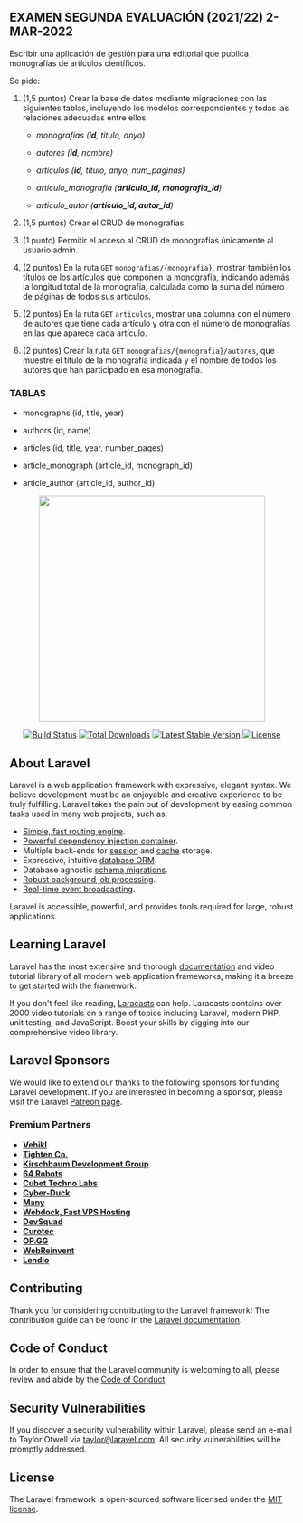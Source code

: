 ## EXAMEN SEGUNDA EVALUACIÓN (2021/22) 2-MAR-2022
Escribir una aplicación de gestión para una editorial que publica monografías de artículos científicos.

Se pide:

1. (1,5 puntos) Crear la base de datos mediante migraciones con las siguientes tablas, incluyendo los modelos correspondientes y todas las relaciones adecuadas entre ellos:

    - *monografias (**id**, titulo, anyo)*

    - *autores (**id**, nombre)*

    - *articulos (**id**, titulo, anyo, num_paginas)*

    - *articulo_monografia (**articulo_id, monografia_id**)*

    - *articulo_autor (**articulo_id, autor_id**)*

2. (1,5 puntos) Crear el CRUD de monografías.
3. (1 punto) Permitir el acceso al CRUD de monografías únicamente al usuario admin.
4. (2 puntos) En la ruta `GET` `monografias/{monografia}`, mostrar también los títulos de los artículos que componen la monografía, indicando además la longitud total de la monografía, calculada como la suma del número de páginas de todos sus artículos.
5. (2 puntos) En la ruta `GET` `articulos`, mostrar una columna con el número de autores que tiene cada artículo y otra con el número de monografías en las que aparece cada artículo.
6. (2 puntos) Crear la ruta `GET` `monografias/{monografia}/autores`, que muestre el título de la monografía indicada y el nombre de todos los autores que han participado en esa monografía.

### TABLAS

   - monographs (id, title, year)

   - authors (id, name)

   - articles (id, title, year, number_pages)

   - article_monograph (article_id, monograph_id)
   
   - article_author (article_id, author_id)

<p align="center"><a href="https://laravel.com" target="_blank"><img src="https://raw.githubusercontent.com/laravel/art/master/logo-lockup/5%20SVG/2%20CMYK/1%20Full%20Color/laravel-logolockup-cmyk-red.svg" width="400"></a></p>

<p align="center">
<a href="https://travis-ci.org/laravel/framework"><img src="https://travis-ci.org/laravel/framework.svg" alt="Build Status"></a>
<a href="https://packagist.org/packages/laravel/framework"><img src="https://img.shields.io/packagist/dt/laravel/framework" alt="Total Downloads"></a>
<a href="https://packagist.org/packages/laravel/framework"><img src="https://img.shields.io/packagist/v/laravel/framework" alt="Latest Stable Version"></a>
<a href="https://packagist.org/packages/laravel/framework"><img src="https://img.shields.io/packagist/l/laravel/framework" alt="License"></a>
</p>

## About Laravel

Laravel is a web application framework with expressive, elegant syntax. We believe development must be an enjoyable and creative experience to be truly fulfilling. Laravel takes the pain out of development by easing common tasks used in many web projects, such as:

- [Simple, fast routing engine](https://laravel.com/docs/routing).
- [Powerful dependency injection container](https://laravel.com/docs/container).
- Multiple back-ends for [session](https://laravel.com/docs/session) and [cache](https://laravel.com/docs/cache) storage.
- Expressive, intuitive [database ORM](https://laravel.com/docs/eloquent).
- Database agnostic [schema migrations](https://laravel.com/docs/migrations).
- [Robust background job processing](https://laravel.com/docs/queues).
- [Real-time event broadcasting](https://laravel.com/docs/broadcasting).

Laravel is accessible, powerful, and provides tools required for large, robust applications.

## Learning Laravel

Laravel has the most extensive and thorough [documentation](https://laravel.com/docs) and video tutorial library of all modern web application frameworks, making it a breeze to get started with the framework.

If you don't feel like reading, [Laracasts](https://laracasts.com) can help. Laracasts contains over 2000 video tutorials on a range of topics including Laravel, modern PHP, unit testing, and JavaScript. Boost your skills by digging into our comprehensive video library.

## Laravel Sponsors

We would like to extend our thanks to the following sponsors for funding Laravel development. If you are interested in becoming a sponsor, please visit the Laravel [Patreon page](https://patreon.com/taylorotwell).

### Premium Partners

- **[Vehikl](https://vehikl.com/)**
- **[Tighten Co.](https://tighten.co)**
- **[Kirschbaum Development Group](https://kirschbaumdevelopment.com)**
- **[64 Robots](https://64robots.com)**
- **[Cubet Techno Labs](https://cubettech.com)**
- **[Cyber-Duck](https://cyber-duck.co.uk)**
- **[Many](https://www.many.co.uk)**
- **[Webdock, Fast VPS Hosting](https://www.webdock.io/en)**
- **[DevSquad](https://devsquad.com)**
- **[Curotec](https://www.curotec.com/services/technologies/laravel/)**
- **[OP.GG](https://op.gg)**
- **[WebReinvent](https://webreinvent.com/?utm_source=laravel&utm_medium=github&utm_campaign=patreon-sponsors)**
- **[Lendio](https://lendio.com)**

## Contributing

Thank you for considering contributing to the Laravel framework! The contribution guide can be found in the [Laravel documentation](https://laravel.com/docs/contributions).

## Code of Conduct

In order to ensure that the Laravel community is welcoming to all, please review and abide by the [Code of Conduct](https://laravel.com/docs/contributions#code-of-conduct).

## Security Vulnerabilities

If you discover a security vulnerability within Laravel, please send an e-mail to Taylor Otwell via [taylor@laravel.com](mailto:taylor@laravel.com). All security vulnerabilities will be promptly addressed.

## License

The Laravel framework is open-sourced software licensed under the [MIT license](https://opensource.org/licenses/MIT).
